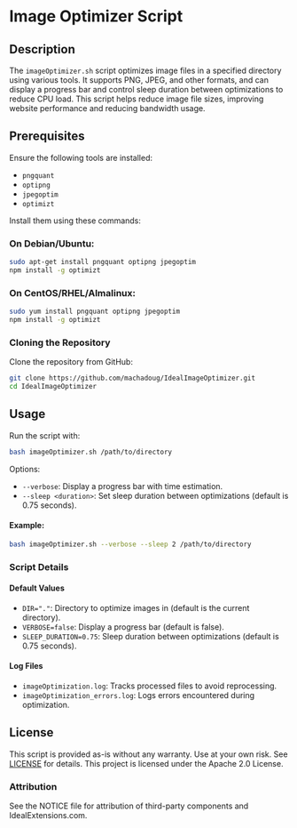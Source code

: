 # Image Optimizer Script

## Description

The `imageOptimizer.sh` script optimizes image files in a specified directory using various tools. It supports PNG, JPEG, and other formats, and can display a progress bar and control sleep duration between optimizations to reduce CPU load. This script helps reduce image file sizes, improving website performance and reducing bandwidth usage.

## Prerequisites

Ensure the following tools are installed:

- `pngquant`
- `optipng`
- `jpegoptim`
- `optimizt`

Install them using these commands:

### On Debian/Ubuntu:
```bash
sudo apt-get install pngquant optipng jpegoptim
npm install -g optimizt
```

### On CentOS/RHEL/Almalinux:
```bash
sudo yum install pngquant optipng jpegoptim
npm install -g optimizt
```

### Cloning the Repository

Clone the repository from GitHub:
```bash
git clone https://github.com/machadoug/IdealImageOptimizer.git
cd IdealImageOptimizer
```

## Usage

Run the script with:
```bash
bash imageOptimizer.sh /path/to/directory
```

Options:
- `--verbose`: Display a progress bar with time estimation.
- `--sleep <duration>`: Set sleep duration between optimizations (default is 0.75 seconds).

#### Example:
```bash
bash imageOptimizer.sh --verbose --sleep 2 /path/to/directory
```

### Script Details

#### Default Values
- `DIR="."`: Directory to optimize images in (default is the current directory).
- `VERBOSE=false`: Display a progress bar (default is false).
- `SLEEP_DURATION=0.75`: Sleep duration between optimizations (default is 0.75 seconds).

#### Log Files
- `imageOptimization.log`: Tracks processed files to avoid reprocessing.
- `imageOptimization_errors.log`: Logs errors encountered during optimization.

## License
This script is provided as-is without any warranty. Use at your own risk. See [LICENSE](https://www.apache.org/licenses/LICENSE-2.0) for details. This project is licensed under the Apache 2.0 License.

### Attribution
See the NOTICE file for attribution of third-party components and IdealExtensions.com.
